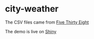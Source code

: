 # city-weather

The CSV files came from [Five Thirty Eight](https://github.com/fivethirtyeight/data/tree/master/us-weather-history)

The demo is live on [Shiny](https://abchen.shinyapps.io/city-weather/)
